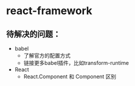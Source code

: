 # react-framework

## 待解决的问题：
- babel
  - 了解官方的配置方式
  - 链接更多babel插件，比如transform-runtime
- React
  - React.Component 和 Component 区别